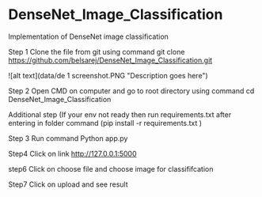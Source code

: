 # DenseNet_Image_Classification
Implementation of DenseNet image classification

Step 1 Clone the file from git using command git clone https://github.com/belsarej/DenseNet_Image_Classification.git

![alt text](data/de 1 screenshot.PNG "Description goes here")


Step 2 Open CMD on computer and go to root directory using command cd DenseNet_Image_Classification

Additional step (If your env not ready then run requirements.txt after entering in folder command (pip install -r requirements.txt )

Step 3 Run command Python app.py

Step4 Click on link http://127.0.0.1:5000

step6  Click on choose file and choose image for classififcation

Step7  Click on upload and see result 

